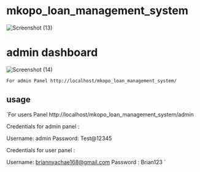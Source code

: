 # mkopo_loan_management_system

![Screenshot (13)](https://user-images.githubusercontent.com/64264883/194788619-3e04725b-5a9d-4917-bf47-dd49352ecb06.png)
# admin dashboard
![Screenshot (14)](https://user-images.githubusercontent.com/64264883/194788667-6d8a4553-59c7-461f-b3cd-9abf23439555.png)

`For admin Panel http://localhost/mkopo_loan_management_system/`

## usage 

`For users Panel http://localhost/mkopo_loan_management_system/admin

Credentials for admin panel :

Username: admin
Password: Test@12345

Credentials for user panel : 

Username: briannyachae168@gmail.com
Password : Brian123
`
